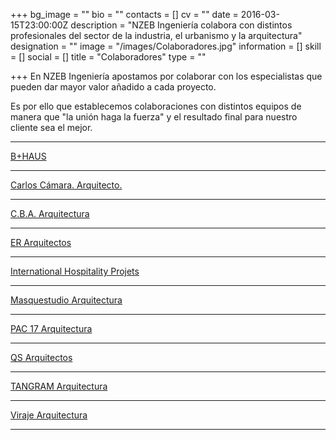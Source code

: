 +++
bg_image = ""
bio = ""
contacts = []
cv = ""
date = 2016-03-15T23:00:00Z
description = "NZEB Ingeniería colabora con distintos profesionales del sector de la industria, el urbanismo y la arquitectura"
designation = ""
image = "/images/Colaboradores.jpg"
information = []
skill = []
social = []
title = "Colaboradores"
type = ""

+++
En NZEB Ingeniería apostamos por colaborar con los especialistas que pueden dar mayor valor añadido a cada proyecto.

Es por ello que establecemos colaboraciones con distintos equipos de manera que "la unión haga la fuerza" y el resultado final para nuestro cliente sea el mejor.

***

[B+HAUS](https://www.bhaus.es/)

***

[Carlos Cámara. Arquitecto.](https://www.carloscamara.es/)

***

[C.B.A. Arquitectura](http://www.cabarquitectura.es/)

***

[ER Arquitectos](http://www.erarquitectos.com/es)

***

[International Hospitality Projets](http://ihp-group.com/)

***

[Masquestudio Arquitectura](http://masquestudio.es/)

***

[PAC 17 Arquitectura](https://gingolfin.wixsite.com/pac17arquitectura)

***

[QS Arquitectos](https://qsarquitectos.com/)

***

[TANGRAM Arquitectura](https://www.tangramarquitectura.es/)

***

[Viraje Arquitectura](https://viraje.es/)

***